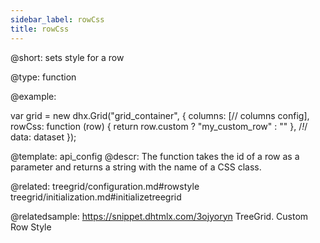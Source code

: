 ```yaml
---
sidebar_label: rowCss
title: rowCss
---          
```


@short: 
sets style for a row

@type: function

@example: 
<style>
	.my_custom_row {
		background: coral;
	}
</style>

var grid = new dhx.Grid("grid_container", {
	columns: [// columns config],
	rowCss: function (row) { return row.custom ? "my_custom_row" : "" }, /*!*/
	data: dataset
});


@template:	api_config
@descr: 
The function takes the id of a row as a parameter and returns a string with the name of a CSS class.

@related: treegrid/configuration.md#rowstyle
treegrid/initialization.md#initializetreegrid

@relatedsample: https://snippet.dhtmlx.com/3ojyoryn	TreeGrid. Custom Row Style
